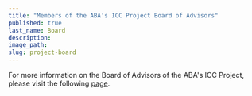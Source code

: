 ```yaml
---
title: "Members of the ABA's ICC Project Board of Advisors"
published: true
last_name: Board
description:
image_path:
slug: project-board
---
```



For more information on the Board of Advisors of the ABA's ICC Project, please visit the following [page](https://www.aba-icc.org/the-aba-icc-project/board-of-advisors/).&nbsp;